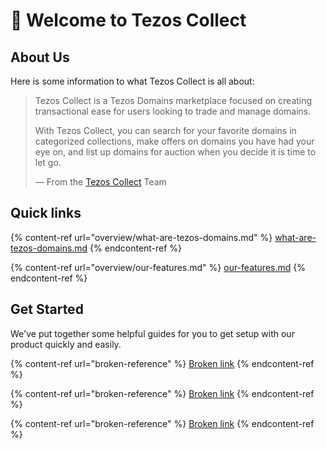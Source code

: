 # 👋 Welcome to Tezos Collect

## About Us

Here is some information to what Tezos Collect is all about:

> Tezos Collect is a Tezos Domains marketplace focused on creating transactional ease for users looking to trade and manage domains.&#x20;
>
> With Tezos Collect, you can search for your favorite domains in categorized collections, make offers on domains you have had your eye on, and list up domains for auction when you decide it is time to let go.&#x20;
>
> — From the [Tezos Collect](https://tezoscollect.io/) Team

## Quick links

{% content-ref url="overview/what-are-tezos-domains.md" %}
[what-are-tezos-domains.md](overview/what-are-tezos-domains.md)
{% endcontent-ref %}

{% content-ref url="overview/our-features.md" %}
[our-features.md](overview/our-features.md)
{% endcontent-ref %}

## Get Started

We've put together some helpful guides for you to get setup with our product quickly and easily.

{% content-ref url="broken-reference" %}
[Broken link](broken-reference)
{% endcontent-ref %}

{% content-ref url="broken-reference" %}
[Broken link](broken-reference)
{% endcontent-ref %}

{% content-ref url="broken-reference" %}
[Broken link](broken-reference)
{% endcontent-ref %}
